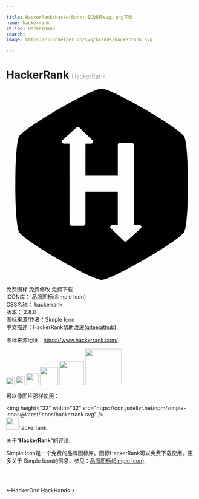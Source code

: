 ```yaml
---

title: HackerRank(HackerRank) ICON转svg、png下载
name: hackerrank
zhTips: HackerRank
search: 
image: https://iconhelper.cn/svg/brands/hackerrank.svg

---
```


# HackerRank  <small style="font-size: 60%;font-weight: 100">HackerRank</small>

<div id="svg" class="svg-wrap">
<svg role="img" viewBox="0 0 24 24" xmlns="http://www.w3.org/2000/svg"><title>HackerRank icon</title><path d="M12 0c1.285 0 9.75 4.886 10.392 6 .645 1.115.645 10.885 0 12S13.287 24 12 24s-9.75-4.885-10.395-6c-.641-1.115-.641-10.885 0-12C2.25 4.886 10.715 0 12 0zm2.295 6.799c-.141 0-.258.115-.258.258v3.875H9.963V6.908h.701c.141 0 .254-.115.254-.258 0-.094-.049-.176-.123-.221L9.223 4.92c-.049-.063-.141-.109-.226-.109-.084 0-.16.045-.207.107L7.11 6.43c-.072.045-.12.126-.12.218 0 .143.113.258.255.258h.704l.008 10.035c0 .145.111.258.254.258h1.492c.142 0 .259-.115.259-.256v-4.004h4.073v4.152h-.699c-.143 0-.256.115-.256.258 0 .092.048.174.119.219l1.579 1.51c.044.061.141.109.225.109.085 0 .159-.045.208-.109l1.679-1.51c.072-.045.12-.127.12-.219 0-.143-.115-.258-.255-.258h-.704l-.007-10.034c0-.145-.114-.26-.255-.26h-1.494v.002z"/></svg>
</div>
<detail full-name='hackerrank'></detail>

<div class="detail-page">
<p>
<span><span class="badge-success badge">免费图标</span> <span class="badge-success badge">免费修改</span>  <span class="badge-success badge">免费下载</span> </span>
<br/>
<span>
ICON库：
<span class="badge-secondary badge">品牌图标(Simple Icon)</span> 
</span>
<br/>
<span>
CSS名称：
<span class="badge-secondary badge">hackerrank</span> 
</span>

<br/>
<span>
版本：
<span class="badge-secondary badge">2.8.0</span> 
</span>
<br/>
<span>图标来源/作者：<span class="badge-light badge">Simple Icon</span></span> 
<br/>
<span class="zh-detail">中文描述：<span class="badge-primary badge">HackerRank</span><span class="help-link"><span>帮助改进</span>(<a href="https://gitee.com/liuwave/icon-helper/edit/master/json/brands/hackerrank.json" target="_blank" rel="noopener noreferrer">gitee</a><a href="https://github.com/liuwave/icon-helper/edit/master/json/brands/hackerrank.json" target="_blank" rel="noopener noreferrer">github</a></span>)</span><br/>
</p>
</div><div class="description description alert alert-light"><p>图标来源地址：<a href="https://www.hackerrank.com/" target="_blank" rel="noopener noreferrer">https://www.hackerrank.com/</a></p></div>
<div class="alert alert-dark">
<img height="21" width="21" src="https://cdn.jsdelivr.net/npm/simple-icons@latest/icons/hackerrank.svg" />
<img height="24" width="24" src="https://cdn.jsdelivr.net/npm/simple-icons@latest/icons/hackerrank.svg" />
<img height="32" width="32" src="https://cdn.jsdelivr.net/npm/simple-icons@latest/icons/hackerrank.svg" />
<img height="48" width="48" src="https://cdn.jsdelivr.net/npm/simple-icons@latest/icons/hackerrank.svg" />
<img height="64" width="64" src="https://cdn.jsdelivr.net/npm/simple-icons@latest/icons/hackerrank.svg" />
<img height="96" width="96" src="https://cdn.jsdelivr.net/npm/simple-icons@latest/icons/hackerrank.svg" />

</div>
<div>
  <p>可以像图片那样使用：    
  </p>
  <div class="alert alert-primary" style="font-size: 14px">
    &lt;img height="32" width="32" src="https://cdn.jsdelivr.net/npm/simple-icons@latest/icons/hackerrank.svg" /&gt;
    <copy-btn content='<img height="32" width="32" src="https://cdn.jsdelivr.net/npm/simple-icons@latest/icons/hackerrank.svg" />'></copy-btn>
  </div>
  <div class="alert alert-secondary">
    <img height="32" width="32" src="https://cdn.jsdelivr.net/npm/simple-icons@latest/icons/hackerrank.svg" />hackerrank
    <copy-btn content="hackerrank" btn-title="复制图标名称"></copy-btn>
  </div>
</div>
<div class="icon-detail__container">
<p>关于“<b>HackerRank</b>”的评论:</p>
</div>
<Vssue title="关于“HackerRank”的评论" />
<div><p>Simple Icon是一个免费的品牌图标库。图标HackerRank可以免费下载使用。更多关于  Simple Icon的信息，参见：<a target="_blank" href="https://iconhelper.cn/brands.html">品牌图标(Simple Icon)</a>
</p></div>


<div style="padding:2rem 0 " class="page-nav"><p class="inner"><span class="prev">←<router-link to="/icon/hackerone.html">HackerOne</router-link></span> <span class="next"><router-link to="/icon/hackhands.html">HackHands</router-link>→</span></p></div>
